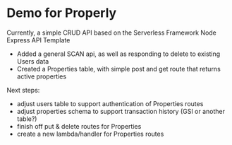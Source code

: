 # Demo for Properly

Currently, a simple CRUD API based on the Serverless Framework Node Express API Template
 * Added a general SCAN api, as well as responding to delete to existing Users data
 * Created a Properties table, with simple post and get route that returns active properties

Next steps:
 * adjust users table to support authentication of Properties routes
 * adjust properties schema to support transaction history (GSI or another table?)
 * finish off put & delete routes for Properties
 * create a new lambda/handler for Properties routes

